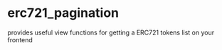 # erc721_pagination

provides useful view functions for getting a ERC721 tokens list on your frontend